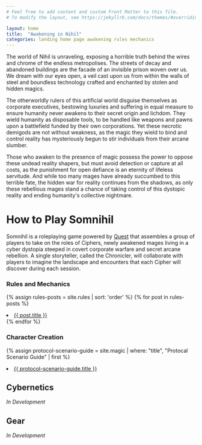 ```yaml
---
# Feel free to add content and custom Front Matter to this file.
# To modify the layout, see https://jekyllrb.com/docs/themes/#overriding-theme-defaults

layout: home
title:  "Awakening in Nihil"
categories: landing home page awakening rules mechanics
---
```


The world of Nihil is unraveling, exposing a horrible truth behind the wires and chrome of the endless metropolises. The streets of decay and abandoned buildings are the facade of an invisible prison woven over us. We dream with our eyes open, a veil cast upon us from within the walls of steel and boundless technology crafted and enchanted by stolen and hidden magics. 

The otherworldly rulers of this artificial world disguise themselves as corporate executives, bestowing luxuries and suffering in equal measure to ensure humanity never awakens to their secret origin and lichdom. They wield humanity as disposable tools, to be handled like weapons and pawns upon a battlefield funded by their own corporations. Yet these necrotic demigods are not without weakness, as the magic they wield to bind and control reality has mysteriously begun to stir individuals from their arcane slumber. 

Those who awaken to the presence of magic possess the power to oppose these undead reality shapers, but must avoid detection or capture at all costs, as the punishment for open defiance is an eternity of lifeless servitude. And while too many mages have already succumbed to this terrible fate, the hidden war for reality continues from the shadows, as only these rebellious mages stand a chance of taking control of this dystopic reality and ending humanity's collective nightmare. 

# How to Play Somnihil
Somnihil is a roleplaying game powered by [Quest](https://www.adventure.game/) that assembles a group of players to take on the roles of Ciphers, newly awakened mages living in a cyber dystopia steeped in covert corporate warfare and secret arcane rebellion. A single storyteller, called the Chronicler, will collaborate with players to imagine the landscape and encounters that each Cipher will discover during each session. 

### Rules and Mechanics
{% assign rules-posts = site.rules | sort: 'order' %}
{% for post in rules-posts %}
  <li {% if page.url == post.url %} class="active"{% endif %}>
    <a href="{{ post.url }}">{{ post.title }}</a>
  </li>
{% endfor %}


### Character Creation  
{% assign protocol-scenario-guide = site.magic | where: "title", "Protocal Scenario Guide" | first %}
 <li>
    <a href="{{ protocol-scenario-guide.url }}">{{ protocol-scenario-guide.title }}</a>
  </li>


## Cybernetics 
*In Development*

## Gear 
*In Development*



</ul>